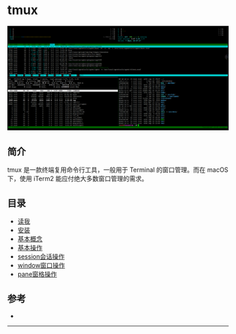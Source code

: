 # tmux

![20190918_150812_28](image/20190918_150812_28.png)

## 简介

tmux 是一款终端复用命令行工具，一般用于 Terminal 的窗口管理。而在 macOS 下，使用 iTerm2 能应付绝大多数窗口管理的需求。


## 目录

* [读我](README.md)
* [安装](docs/安装.md)
* [基本概念](docs/基本概念.md)
* [基本操作](docs/基本操作.md)
* [session会话操作](docs/session会话操作.md)
* [window窗口操作](docs/window窗口操作.md)
* [pane窗格操作](docs/pane窗格操作.md)


## 参考

* [awesome-cheatsheets]: <https://github.com/skywind3000/awesome-cheatsheets/blob/master/tools/tmux.txt>




---
